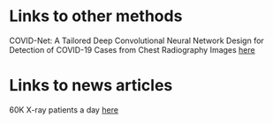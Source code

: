 # Links to other methods

COVID-Net: A Tailored Deep Convolutional Neural Network Design for Detection of COVID-19 Cases from Chest Radiography Images [here](https://github.com/lindawangg/COVID-Net)


# Links to news articles


60K X-ray patients a day [here](https://epoca.globo.com/brasil/pesquisadores-criam-aplicativo-para-diagnostico-da-covid-19-partir-de-raio-dos-pulmoes-24550251)
